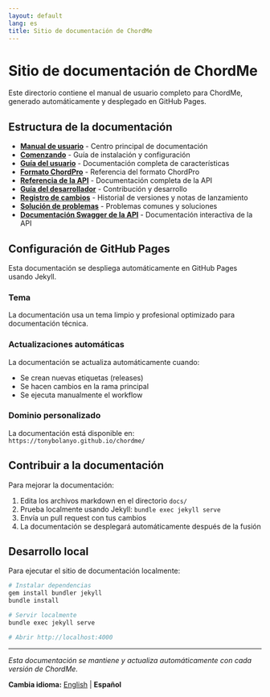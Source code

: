 ```yaml
---
layout: default
lang: es
title: Sitio de documentación de ChordMe
---
```


# Sitio de documentación de ChordMe

Este directorio contiene el manual de usuario completo para ChordMe, generado automáticamente y desplegado en GitHub Pages.

## Estructura de la documentación

- **[Manual de usuario](README-es.html)** - Centro principal de documentación
- **[Comenzando](getting-started-es.html)** - Guía de instalación y configuración
- **[Guía del usuario](user-guide-es.html)** - Documentación completa de características
- **[Formato ChordPro](chordpro-format-es.html)** - Referencia del formato ChordPro
- **[Referencia de la API](api-reference-es.html)** - Documentación completa de la API
- **[Guía del desarrollador](developer-guide-es.html)** - Contribución y desarrollo
- **[Registro de cambios](changelog-es.html)** - Historial de versiones y notas de lanzamiento
- **[Solución de problemas](troubleshooting-es.html)** - Problemas comunes y soluciones
- **[Documentación Swagger de la API](swagger.html)** - Documentación interactiva de la API

## Configuración de GitHub Pages

Esta documentación se despliega automáticamente en GitHub Pages usando Jekyll.

### Tema

La documentación usa un tema limpio y profesional optimizado para documentación técnica.

### Actualizaciones automáticas

La documentación se actualiza automáticamente cuando:
- Se crean nuevas etiquetas (releases)
- Se hacen cambios en la rama principal
- Se ejecuta manualmente el workflow

### Dominio personalizado

La documentación está disponible en: `https://tonybolanyo.github.io/chordme/`

## Contribuir a la documentación

Para mejorar la documentación:

1. Edita los archivos markdown en el directorio `docs/`
2. Prueba localmente usando Jekyll: `bundle exec jekyll serve`
3. Envía un pull request con tus cambios
4. La documentación se desplegará automáticamente después de la fusión

## Desarrollo local

Para ejecutar el sitio de documentación localmente:

```bash
# Instalar dependencias
gem install bundler jekyll
bundle install

# Servir localmente
bundle exec jekyll serve

# Abrir http://localhost:4000
```

---

*Esta documentación se mantiene y actualiza automáticamente con cada versión de ChordMe.*

**Cambia idioma:** [English](index.md) | **Español**